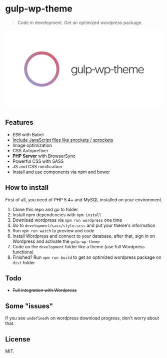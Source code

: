 # gulp-wp-theme

> Code in development. Get an optimized wordpress package.

![gulp-wp-theme](./development/images/gulp-wp-theme.png)

## Features

* ES6 with Babel
* [Include JavaScript files like snockets / sprockets](https://github.com/wiledal/gulp-include#include-directives)
* Image optimization
* CSS Autoprefixer
* __PHP Server__ with BrowserSync
* Powerful CSS with SASS
* JS and CSS minification
* Install and use components via npm and bower

## How to install

First of all, you need of PHP 5.4+ and MySQL installed on your environment.

1. Clone this repo and go to folder
2. Install npm dependencies with `npm install`
3. Download wordpress via `npm run wordpress` one time
4. Go to `development/sass/style.scss` and put your theme's information
5. Run `npm run watch` to preview and code
6. Install Wordpress and connect to your database, after that, sign in on Wordpress and activate the `gulp-wp-theme`
7. Code on the `development` folder like a theme (use full Wordpress functions)
8. Finished? Run `npm run build` to get an optimized wordpress package on `dist` folder

## Todo

* ~~Full integration with Wordpress~~

## Some "issues"

If you see `undefined%` on wordpress download progress, don't worry about that.

## License

MIT.
